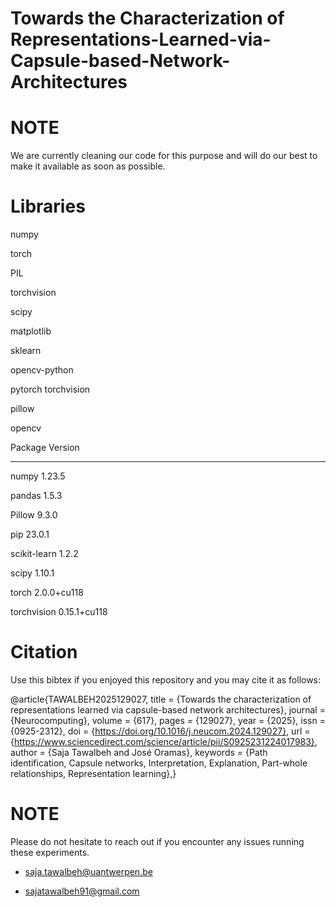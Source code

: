 # Towards the Characterization of Representations-Learned-via-Capsule-based-Network-Architectures

# **NOTE**
We are currently cleaning our code for this purpose and will do our best to make it available as soon as possible.


# **Libraries**
numpy

torch

PIL

torchvision

scipy

matplotlib

sklearn

opencv-python

pytorch torchvision

pillow

opencv

Package                 Version

----------------------- ------------

numpy                   1.23.5

pandas                  1.5.3

Pillow                  9.3.0

pip                     23.0.1

scikit-learn            1.2.2

scipy                   1.10.1

torch                   2.0.0+cu118

torchvision             0.15.1+cu118



# **Citation**
Use this bibtex if you enjoyed this repository and you may cite it as follows:

@article{TAWALBEH2025129027,
title = {Towards the characterization of representations learned via capsule-based network architectures},
journal = {Neurocomputing},
volume = {617},
pages = {129027},
year = {2025},
issn = {0925-2312},
doi = {https://doi.org/10.1016/j.neucom.2024.129027},
url = {https://www.sciencedirect.com/science/article/pii/S0925231224017983},
author = {Saja Tawalbeh and José Oramas},
keywords = {Path identification, Capsule networks, Interpretation, Explanation, Part-whole relationships, Representation learning},}


# **NOTE**
Please do not hesitate to reach out if you encounter any issues running these experiments.

- saja.tawalbeh@uantwerpen.be

- sajatawalbeh91@gmail.com

